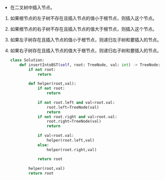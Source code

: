 - 在二叉树中插入节点。

1. 如果根节点的左子树不存在且插入节点的值小于根节点，则插入这个节点。

2. 如果根节点的右子树不存在且插入节点的值大于根节点，则插入这个节点。

3. 如果左子树存在且插入节点的值小于根节点，则递归左子树和要插入的节点。

4. 如果右子树存在且插入节点的值大于根节点，则递归右子树和要插入的节点。

   ```python
   class Solution:
       def insertIntoBST(self, root: TreeNode, val: int) -> TreeNode:
           if not root:
               return
           
           def helper(root,val):
               if not root:
                   return
               
               if not root.left and val<root.val:
                   root.left=TreeNode(val)
                   return
               if not root.right and val>root.val:
                   root.right=TreeNode(val)
                   return
               
               if val<root.val:
                   helper(root.left,val)
               else:
                   helper(root.right,val)
                   
               return root
           
           helper(root,val)
           return root
   ```

   

